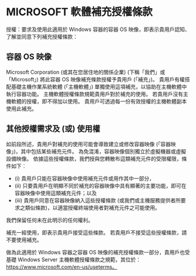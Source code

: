 
# <a name="microsoft-software-supplemental-license-terms"></a>MICROSOFT 軟體補充授權條款

授權：要求及使用此適用於 Windows 容器的容器 OS 映像，即表示貴用戶認知、了解並同意下列補充授權條款：

## <a name="container-os-image"></a>容器 OS 映像 

Microsoft Corporation (或其在您居住地的關係企業) (下稱「我們」或「Microsoft」) 將此容器 OS 映像補充條款授權予貴用戶 (「補充」)。 貴用戶有權搭配基礎主機作業系統軟體 (「主機軟體」) 單獨使用這項補充，以協助在主機軟體中執行容器功能。  主機軟體授權條款規範貴用戶對於補充的使用。 若貴用戶沒有主機軟體的授權，即不得加以使用。 貴用戶可透過每一份有效授權的主機軟體副本使用此補充。

## <a name="additional-licensing-requirements-andor-use-rights"></a>其他授權需求及 (或) 使用權 

如前段所述，貴用戶對補充的使用可能會導致建立或修改容器映像 (「容器映像」)，其中包括某些補充元件。 為免混淆，容器映像個別獨立於虛擬機器或虛擬設備映像。  依據這些授權條款，我們授與您轉散布這類補充元件的受限權限，條件如下︰

  - (i) 貴用戶只能在容器映像中使用補充元件或用作其中一部分，
  - (ii) 只要貴用戶在明顯不同於補充的容器映像中具有顯著的主要功能，即可在容器映像中使用這類補充元件；以及 
  - (iii) 貴用戶同意在容器映像納入這些授權條款 (或我們或主機服務提供者所要求之類似條款)，以適當授權終端使用者對補充元件之可能使用。

我們保留任何未在此明示的任何權利。

補充一經使用，即表示貴用戶接受這些條款。 若貴用戶不接受這些授權條款，請不要使用補充。

做為此適用於 Windows 容器之容器 OS 映像的補充授權條款一部分，貴用戶也受基礎 Windows Server 主機軟體授權條款之規範，其位於：https://www.microsoft.com/en-us/useterms。  
